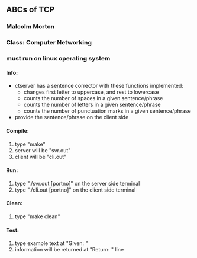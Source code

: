 ## ABCs of TCP

### Malcolm Morton
### Class: Computer Networking

### must run on linux operating system

#### Info:
- ctserver has a sentence corrector with these functions implemented:
    - changes first letter to uppercase, and rest to lowercase
    - counts the number of spaces in a given sentence/phrase
    - counts the number of letters in a given sentence/phrase
    - counts the number of punctuation marks in a given sentence/phrase
- provide the sentence/phrase on the client side

#### Compile:
1. type "make"
2. server will be "svr.out"
3. client will be "cli.out"

#### Run:
1. type "./svr.out [portno]" on the server side terminal
2. type "./cli.out [portno]" on the client side terminal

#### Clean:
1. type "make clean"

#### Test:
1. type example text at "Given: "
2. information will be returned at "Return: " line
